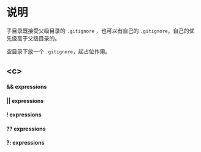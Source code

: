# 说明

子目录既接受父级目录的 `.gitignore` ，也可以有自己的 `.gitignore`，自己的优先级高于父级目录的。

空目录下放一个 `.gitignore`，起占位作用。

## &lt;c&gt;

#### && expressions

#### || expressions

#### ! expressions

#### ?? expressions

#### ?: expressions
